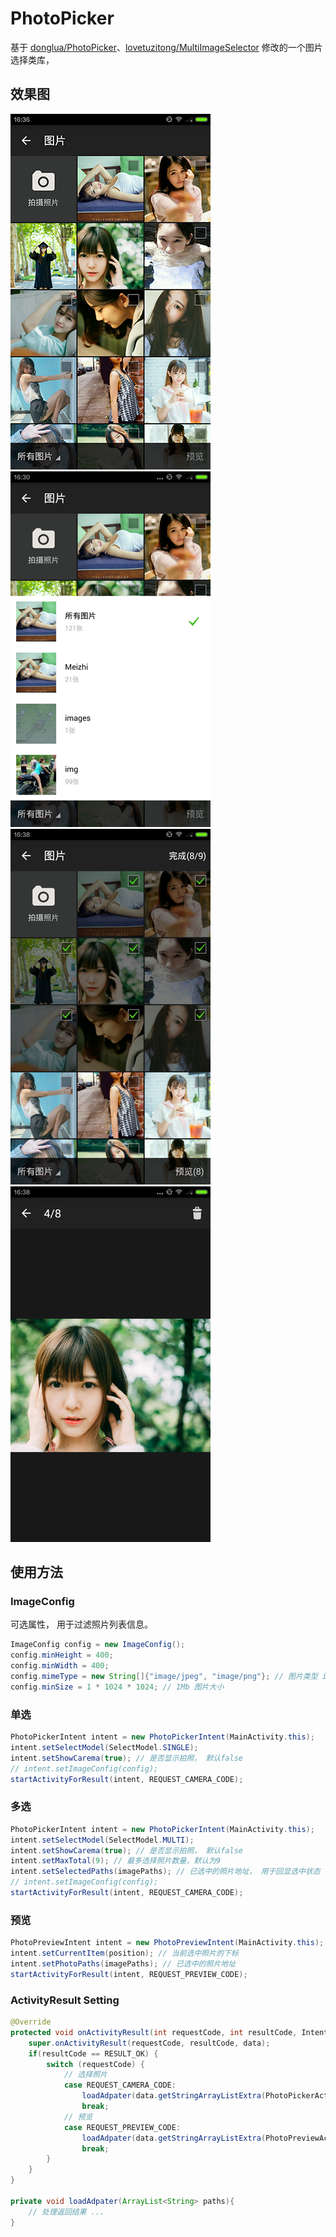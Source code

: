 # PhotoPicker

基于 [donglua/PhotoPicker](https://github.com/donglua/PhotoPicker)、[lovetuzitong/MultiImageSelector](https://github.com/lovetuzitong/MultiImageSelector)
修改的一个图片选择类库，

## 效果图
![](/renderings/image_01.png)
![](/renderings/image_02.png)
![](/renderings/image_03.png)
![](/renderings/image_04.png)

## 使用方法

### ImageConfig
可选属性， 用于过滤照片列表信息。

```java
ImageConfig config = new ImageConfig();
config.minHeight = 400;
config.minWidth = 400;
config.mimeType = new String[]{"image/jpeg", "image/png"}; // 图片类型 image/gif ...
config.minSize = 1 * 1024 * 1024; // 1Mb 图片大小
```

### 单选

```java
PhotoPickerIntent intent = new PhotoPickerIntent(MainActivity.this);
intent.setSelectModel(SelectModel.SINGLE);
intent.setShowCarema(true); // 是否显示拍照， 默认false
// intent.setImageConfig(config);
startActivityForResult(intent, REQUEST_CAMERA_CODE);
```

### 多选

```java
PhotoPickerIntent intent = new PhotoPickerIntent(MainActivity.this);
intent.setSelectModel(SelectModel.MULTI);
intent.setShowCarema(true); // 是否显示拍照， 默认false
intent.setMaxTotal(9); // 最多选择照片数量，默认为9
intent.setSelectedPaths(imagePaths); // 已选中的照片地址， 用于回显选中状态
// intent.setImageConfig(config);
startActivityForResult(intent, REQUEST_CAMERA_CODE);
```

### 预览

```java
PhotoPreviewIntent intent = new PhotoPreviewIntent(MainActivity.this);
intent.setCurrentItem(position); // 当前选中照片的下标
intent.setPhotoPaths(imagePaths); // 已选中的照片地址
startActivityForResult(intent, REQUEST_PREVIEW_CODE);
```

### ActivityResult Setting

```java
@Override
protected void onActivityResult(int requestCode, int resultCode, Intent data) {
    super.onActivityResult(requestCode, resultCode, data);
    if(resultCode == RESULT_OK) {
        switch (requestCode) {
            // 选择照片
            case REQUEST_CAMERA_CODE:
                loadAdpater(data.getStringArrayListExtra(PhotoPickerActivity.EXTRA_RESULT));
                break;
            // 预览
            case REQUEST_PREVIEW_CODE:
                loadAdpater(data.getStringArrayListExtra(PhotoPreviewActivity.EXTRA_RESULT));
                break;
        }
    }
}

private void loadAdpater(ArrayList<String> paths){
    // 处理返回结果 ...
}
```